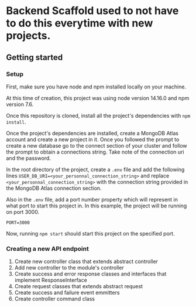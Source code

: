 # Backend Scaffold used to not have to do this everytime with new projects.

## Getting started

### Setup

First, make sure you have node and npm installed locally on your machine.

At this time of creation, this project was using node version 14.16.0 and npm version 7.6.

Once this repository is cloned, install all the project's dependencies with ```npm install```.

Once the project's dependencies are installed, create a MongoDB Atlas account and create a new project in it. Once you followed the prompt to create a new database go to the connect section of your cluster and follow the prompt to obtain a connections string. Take note of the connection uri and the password.

In the root directory of the project, create a ```.env``` file and add the following lines ```USER_DB_URI=<your_personnal_connection_string>``` and replace ```<your_personnal_connection_string>``` with the connection string provided in the MongoDB Atlas connection section.

Also in the ```.env``` file, add a port number property which will represent in what port to start this project in. In this example, the project will be running on port 3000.

```PORT=3000``` 

Now, running ```npm start``` should start this project on the specified port.

### Creating a new API endpoint

1. Create new controller class that extends abstract controller
2. Add new controller to the module's controller 
3. Create success and error response classes and interfaces that implement ResponseInterface
4. Create request classes that extends abstract request
5. Create success and failure event emmitters
6. Create controller command class

